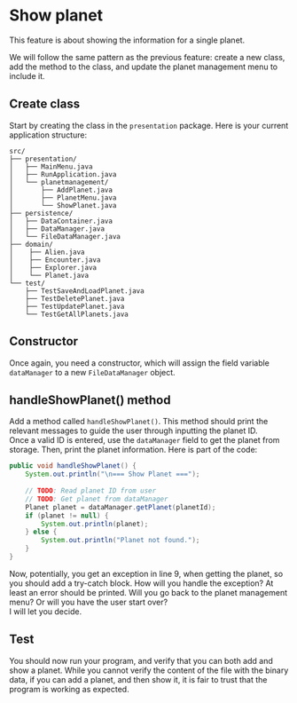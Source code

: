 # Show planet

This feature is about showing the information for a single planet.

We will follow the same pattern as the previous feature: create a new class, add the method to the class, and update the planet management menu to include it.

## Create class

Start by creating the class in the `presentation` package. Here is your current application structure:

```{8}
src/
├── presentation/
│   ├── MainMenu.java
│   ├── RunApplication.java
│   └── planetmanagement/
│       ├── AddPlanet.java
│       ├── PlanetMenu.java
│       └── ShowPlanet.java
├── persistence/
│   ├── DataContainer.java
│   ├── DataManager.java
│   └── FileDataManager.java
├── domain/
│    ├── Alien.java
│    ├── Encounter.java
│    ├── Explorer.java
│    └── Planet.java
└── test/
    ├── TestSaveAndLoadPlanet.java
    ├── TestDeletePlanet.java
    ├── TestUpdatePlanet.java
    └── TestGetAllPlanets.java
```

## Constructor

Once again, you need a constructor, which will assign the field variable `dataManager` to a new `FileDataManager` object.

## handleShowPlanet() method

Add a method called `handleShowPlanet()`. This method should print the relevant messages to guide the user through inputting the planet ID.\
Once a valid ID is entered, use the `dataManager` field to get the planet from storage. Then, print the planet information. Here is part of the code:

```java
public void handleShowPlanet() {
    System.out.println("\n=== Show Planet ===");
    
    // TODO: Read planet ID from user
    // TODO: Get planet from dataManager
    Planet planet = dataManager.getPlanet(planetId);
    if (planet != null) {
        System.out.println(planet);
    } else {
        System.out.println("Planet not found.");
    }
}
```

Now, potentially, you get an exception in line 9, when getting the planet, so you should add a try-catch block. How will you handle the exception? At least an error should be printed. Will you go back to the planet management menu? Or will you have the user start over?\
I will let you decide.

## Test

You should now run your program, and verify that you can both add and show a planet. While you cannot verify the content of the file with the binary data, if you can add a planet, and then show it, it is fair to trust that the program is working as expected.